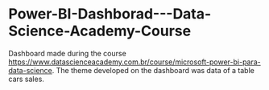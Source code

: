 # Power-BI-Dashborad---Data-Science-Academy-Course
Dashboard made during the course https://www.datascienceacademy.com.br/course/microsoft-power-bi-para-data-science. The theme developed on the dashboard was data of a table cars sales.
